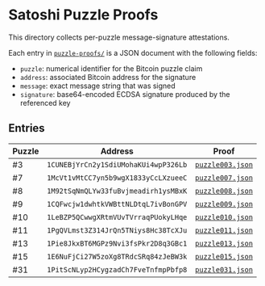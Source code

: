 # Satoshi Puzzle Proofs

This directory collects per-puzzle message-signature attestations.

Each entry in [`puzzle-proofs/`](puzzle-proofs/) is a JSON document with the following fields:

- `puzzle`: numerical identifier for the Bitcoin puzzle claim
- `address`: associated Bitcoin address for the signature
- `message`: exact message string that was signed
- `signature`: base64-encoded ECDSA signature produced by the referenced key

## Entries

| Puzzle | Address | Proof |
| --- | --- | --- |
| #3 | `1CUNEBjYrCn2y1SdiUMohaKUi4wpP326Lb` | [`puzzle003.json`](puzzle-proofs/puzzle003.json) |
| #7 | `1McVt1vMtCC7yn5b9wgX1833yCcLXzueeC` | [`puzzle007.json`](puzzle-proofs/puzzle007.json) |
| #8 | `1M92tSqNmQLYw33fuBvjmeadirh1ysMBxK` | [`puzzle008.json`](puzzle-proofs/puzzle008.json) |
| #9 | `1CQFwcjw1dwhtkVWBttNLDtqL7ivBonGPV` | [`puzzle009.json`](puzzle-proofs/puzzle009.json) |
| #10 | `1LeBZP5QCwwgXRtmVUvTVrraqPUokyLHqe` | [`puzzle010.json`](puzzle-proofs/puzzle010.json) |
| #11 | `1PgQVLmst3Z314JrQn5TNiys8Hc38TcXJu` | [`puzzle011.json`](puzzle-proofs/puzzle011.json) |
| #13 | `1Pie8JkxBT6MGPz9Nvi3fsPkr2D8q3GBc1` | [`puzzle013.json`](puzzle-proofs/puzzle013.json) |
| #15 | `1E6NuFjCi27W5zoXg8TRdcSRq84zJeBW3k` | [`puzzle015.json`](puzzle-proofs/puzzle015.json) |
| #31 | `1PitScNLyp2HCygzadCh7FveTnfmpPbfp8` | [`puzzle031.json`](puzzle-proofs/puzzle031.json) |
